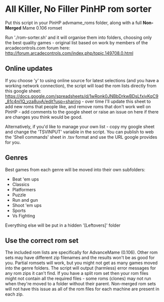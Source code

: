 # All Killer, No Filler PinHP rom sorter

Put this script in your PinHP advmame_roms folder, along with a full **Non-Merged** Mame 0.106 romset

Run './rom-sorter.sh' and it will organise them into folders, choosing only the best quality games - original list based on work by members of the arcadecontrols.com forum here: 
http://forum.arcadecontrols.com/index.php/topic,149708.0.html

## Online updates
If you choose 'y' to using online source for latest selections (and you have a working network connection), the script will load the rom lists directly from this google sheet: https://docs.google.com/spreadsheets/d/1wRonk0JNBbDrkwBDsLfxjvKqC9_81c4ni1Q_vza8uyA/edit?usp=sharing - over time I'll update this sheet to add new roms that people like, and remove roms that don't work well on PinHP - add comments to the google sheet or raise an issue on here if there are changes you think would be good.

Alternatively, if you'd like to manage your own list - copy my google sheet and change the 'TSVINPUT' variable in the script. You can publish to web the 'Shell commands' sheet in .tsv format and use the URL google provides for you.

## Genres

Best games from each genre will be moved into their own subfolders:

- Beat 'em ups
- Classics
- Platformers
- Puzzle
- Run and gun
- Shoot 'em ups
- Sports
- Vs Fighting

Everything else will be put in a hidden '[Leftovers]' folder

## Use the correct rom set
The included rom lists are specifically for AdvanceMame (0.106). Other rom sets may have different zip filenames and the results won't be as good for you.
Partial romsets will work, but you might not get as many games moved into the genre folders.
The script will output (harmless) error messages for any rom zips it can't find.
If you have a split rom set then your rom files might not contain all the required files - some roms (clones) may not run when they're moved to a folder without their parent. Non-merged rom sets will not have this issue as all of the rom files for each machine are present in each zip.
